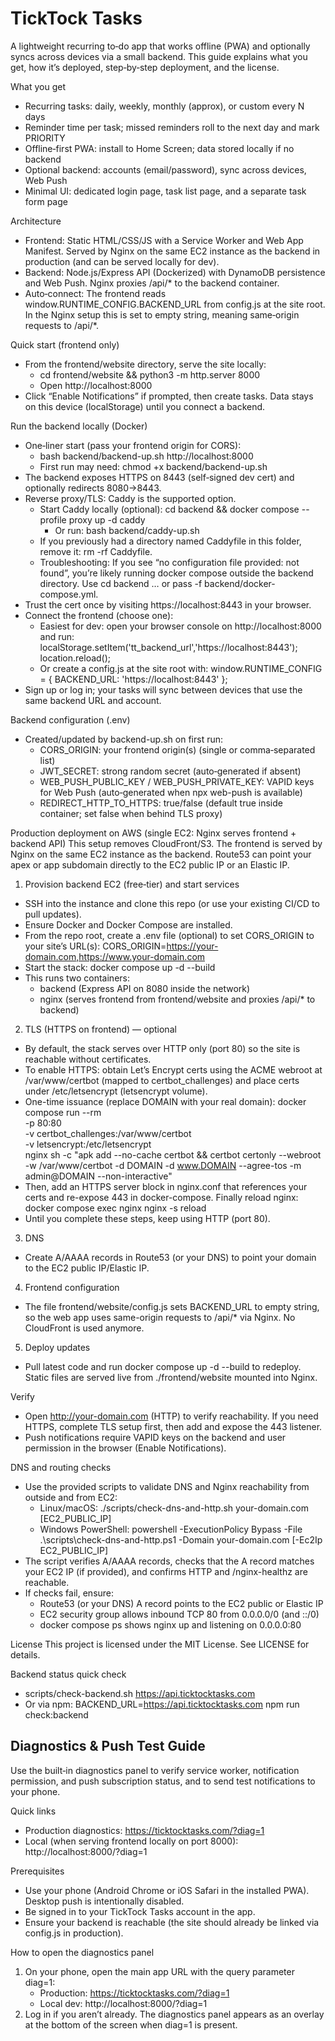 # TickTock Tasks

A lightweight recurring to‑do app that works offline (PWA) and optionally syncs across devices via a small backend. This guide explains what you get, how it’s deployed, step‑by‑step deployment, and the license.

What you get
- Recurring tasks: daily, weekly, monthly (approx), or custom every N days
- Reminder time per task; missed reminders roll to the next day and mark PRIORITY
- Offline‑first PWA: install to Home Screen; data stored locally if no backend
- Optional backend: accounts (email/password), sync across devices, Web Push
- Minimal UI: dedicated login page, task list page, and a separate task form page

Architecture
- Frontend: Static HTML/CSS/JS with a Service Worker and Web App Manifest. Served by Nginx on the same EC2 instance as the backend in production (and can be served locally for dev).
- Backend: Node.js/Express API (Dockerized) with DynamoDB persistence and Web Push. Nginx proxies /api/* to the backend container.
- Auto‑connect: The frontend reads window.RUNTIME_CONFIG.BACKEND_URL from config.js at the site root. In the Nginx setup this is set to empty string, meaning same‑origin requests to /api/*.

Quick start (frontend only)
- From the frontend/website directory, serve the site locally:
  - cd frontend/website && python3 -m http.server 8000
  - Open http://localhost:8000
- Click “Enable Notifications” if prompted, then create tasks. Data stays on this device (localStorage) until you connect a backend.

Run the backend locally (Docker)
- One‑liner start (pass your frontend origin for CORS):
  - bash backend/backend-up.sh http://localhost:8000
  - First run may need: chmod +x backend/backend-up.sh
- The backend exposes HTTPS on 8443 (self‑signed dev cert) and optionally redirects 8080→8443.
- Reverse proxy/TLS: Caddy is the supported option.
  - Start Caddy locally (optional): cd backend && docker compose --profile proxy up -d caddy
    - Or run: bash backend/caddy-up.sh
  - If you previously had a directory named Caddyfile in this folder, remove it: rm -rf Caddyfile.
  - Troubleshooting: If you see “no configuration file provided: not found”, you’re likely running docker compose outside the backend directory. Use cd backend … or pass -f backend/docker-compose.yml.
- Trust the cert once by visiting https://localhost:8443 in your browser.
- Connect the frontend (choose one):
  - Easiest for dev: open your browser console on http://localhost:8000 and run:
    localStorage.setItem('tt_backend_url','https://localhost:8443'); location.reload();
  - Or create a config.js at the site root with:
    window.RUNTIME_CONFIG = { BACKEND_URL: 'https://localhost:8443' };
- Sign up or log in; your tasks will sync between devices that use the same backend URL and account.

Backend configuration (.env)
- Created/updated by backend-up.sh on first run:
  - CORS_ORIGIN: your frontend origin(s) (single or comma‑separated list)
  - JWT_SECRET: strong random secret (auto‑generated if absent)
  - WEB_PUSH_PUBLIC_KEY / WEB_PUSH_PRIVATE_KEY: VAPID keys for Web Push (auto‑generated when npx web-push is available)
  - REDIRECT_HTTP_TO_HTTPS: true/false (default true inside container; set false when behind TLS proxy)

Production deployment on AWS (single EC2: Nginx serves frontend + backend API)
This setup removes CloudFront/S3. The frontend is served by Nginx on the same EC2 instance as the backend. Route53 can point your apex or app subdomain directly to the EC2 public IP or an Elastic IP.

1) Provision backend EC2 (free‑tier) and start services
- SSH into the instance and clone this repo (or use your existing CI/CD to pull updates).
- Ensure Docker and Docker Compose are installed.
- From the repo root, create a .env file (optional) to set CORS_ORIGIN to your site’s URL(s):
  CORS_ORIGIN=https://your-domain.com,https://www.your-domain.com
- Start the stack:
  docker compose up -d --build
- This runs two containers:
  - backend (Express API on 8080 inside the network)
  - nginx (serves frontend from frontend/website and proxies /api/* to backend)

2) TLS (HTTPS on frontend) — optional
- By default, the stack serves over HTTP only (port 80) so the site is reachable without certificates.
- To enable HTTPS: obtain Let’s Encrypt certs using the ACME webroot at /var/www/certbot (mapped to certbot_challenges) and place certs under /etc/letsencrypt (letsencrypt volume).
- One-time issuance (replace DOMAIN with your real domain):
  docker compose run --rm \
    -p 80:80 \
    -v certbot_challenges:/var/www/certbot \
    -v letsencrypt:/etc/letsencrypt \
    nginx sh -c "apk add --no-cache certbot && certbot certonly --webroot -w /var/www/certbot -d DOMAIN -d www.DOMAIN --agree-tos -m admin@DOMAIN --non-interactive"
- Then, add an HTTPS server block in nginx.conf that references your certs and re-expose 443 in docker-compose. Finally reload nginx:
  docker compose exec nginx nginx -s reload
- Until you complete these steps, keep using HTTP (port 80).

3) DNS
- Create A/AAAA records in Route53 (or your DNS) to point your domain to the EC2 public IP/Elastic IP.

4) Frontend configuration
- The file frontend/website/config.js sets BACKEND_URL to empty string, so the web app uses same-origin requests to /api/* via Nginx. No CloudFront is used anymore.

5) Deploy updates
- Pull latest code and run docker compose up -d --build to redeploy. Static files are served live from ./frontend/website mounted into Nginx.

Verify
- Open http://your-domain.com (HTTP) to verify reachability. If you need HTTPS, complete TLS setup first, then add and expose the 443 listener.
- Push notifications require VAPID keys on the backend and user permission in the browser (Enable Notifications).

DNS and routing checks
- Use the provided scripts to validate DNS and Nginx reachability from outside and from EC2:
  - Linux/macOS: ./scripts/check-dns-and-http.sh your-domain.com [EC2_PUBLIC_IP]
  - Windows PowerShell: powershell -ExecutionPolicy Bypass -File .\scripts\check-dns-and-http.ps1 -Domain your-domain.com [-Ec2Ip EC2_PUBLIC_IP]
- The script verifies A/AAAA records, checks that the A record matches your EC2 IP (if provided), and confirms HTTP and /nginx-healthz are reachable.
- If checks fail, ensure:
  - Route53 (or your DNS) A record points to the EC2 public or Elastic IP
  - EC2 security group allows inbound TCP 80 from 0.0.0.0/0 (and ::/0)
  - docker compose ps shows nginx up and listening on 0.0.0.0:80

License
This project is licensed under the MIT License. See LICENSE for details.

Backend status quick check
- scripts/check-backend.sh https://api.ticktocktasks.com
- Or via npm: BACKEND_URL=https://api.ticktocktasks.com npm run check:backend


## Diagnostics & Push Test Guide

Use the built‑in diagnostics panel to verify service worker, notification permission, and push subscription status, and to send test notifications to your phone.

Quick links
- Production diagnostics: https://ticktocktasks.com/?diag=1
- Local (when serving frontend locally on port 8000): http://localhost:8000/?diag=1

Prerequisites
- Use your phone (Android Chrome or iOS Safari in the installed PWA). Desktop push is intentionally disabled.
- Be signed in to your TickTock Tasks account in the app.
- Ensure your backend is reachable (the site should already be linked via config.js in production).

How to open the diagnostics panel
1) On your phone, open the main app URL with the query parameter diag=1:
   - Production: https://ticktocktasks.com/?diag=1
   - Local dev: http://localhost:8000/?diag=1
2) Log in if you aren’t already. The diagnostics panel appears as an overlay at the bottom of the screen when diag=1 is present.
